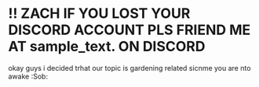 # !! ZACH IF YOU LOST YOUR DISCORD ACCOUNT PLS FRIEND ME AT sample_text. ON DISCORD

okay guys i decided trhat our topic is gardening related sicnme you are nto awake :Sob:
    